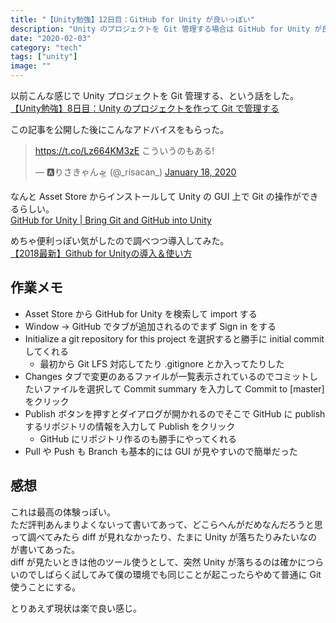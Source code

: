 ```yaml
---
title: "【Unity勉強】12日目：GitHub for Unity が良いっぽい"
description: "Unity のプロジェクトを Git 管理する場合は GitHub for Unity が良いっぽいという情報を得たので試してみた。"
date: "2020-02-03"
category: "tech"
tags: ["unity"]
image: ""
---
```


以前こんな感じで Unity プロジェクトを Git 管理する、という話をした。  
[【Unity勉強】8日目：Unity のプロジェクトを作って Git で管理する](https://blog.nabeliwo.com/2020/01/unity-study-08/)

この記事を公開した後にこんなアドバイスをもらった。

<blockquote class="twitter-tweet"><p lang="ja" dir="ltr"><a href="https://t.co/Lz664KM3zE">https://t.co/Lz664KM3zE</a> こういうのもある!</p>&mdash; 🅰️りさきゃん🛸 (@_risacan_) <a href="https://twitter.com/_risacan_/status/1218398547818643456?ref_src=twsrc%5Etfw">January 18, 2020</a></blockquote> <script async src="https://platform.twitter.com/widgets.js" charset="utf-8"></script>

なんと Asset Store からインストールして Unity の GUI 上で Git の操作ができるらしい。  
[GitHub for Unity | Bring Git and GitHub into Unity](https://unity.github.com/)

めちゃ便利っぽい気がしたので調べつつ導入してみた。  
[【2018最新】Github for Unityの導入＆使い方](https://miyagame.net/github-for-unity/)

## 作業メモ

- Asset Store から GitHub for Unity を検索して import する
- Window -> GitHub でタブが追加されるのでまず Sign in をする
- Initialize a git repository for this project を選択すると勝手に initial commit してくれる
  - 最初から Git LFS 対応してたり .gitignore とか入ってたりした
- Changes タブで変更のあるファイルが一覧表示されているのでコミットしたいファイルを選択して Commit summary を入力して Commit to [master] をクリック
- Publish ボタンを押すとダイアログが開かれるのでそこで GitHub に publish するリポジトリの情報を入力して Publish をクリック
  - GitHub にリポジトリ作るのも勝手にやってくれる
- Pull や Push も Branch も基本的には GUI が見やすいので簡単だった

## 感想

これは最高の体験っぽい。  
ただ評判あんまりよくないって書いてあって、どこらへんがだめなんだろうと思って調べてみたら diff が見れなかったり、たまに Unity が落ちたりみたいなのが書いてあった。  
diff が見たいときは他のツール使うとして、突然 Unity が落ちるのは確かにつらいのでしばらく試してみて僕の環境でも同じことが起こったらやめて普通に Git 使うことにする。

とりあえず現状は楽で良い感じ。
